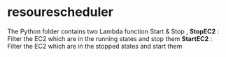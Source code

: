 # resourescheduler

The Python folder contains two Lambda function Start & Stop ,
**StopEC2** : Filter the EC2 which are in the running states and stop them 
**StartEC2** : Filter the EC2 which are in the stopped states and start them 
